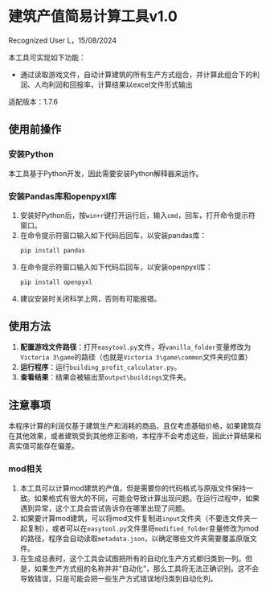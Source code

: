 # 建筑产值简易计算工具v1.0

Recognized User L，15/08/2024

本工具可实现如下功能：

- 通过读取游戏文件，自动计算建筑的所有生产方式组合，并计算此组合下的利润、人均利润和回报率，计算结果以excel文件形式输出

适配版本：1.7.6

## 使用前操作

### 安装Python

本工具基于Python开发，因此需要安装Python解释器来运作。

### 安装Pandas库和openpyxl库

1. 安装好Python后，按`win+r`键打开运行后，输入`cmd`，回车，打开命令提示符窗口。
2. 在命令提示符窗口输入如下代码后回车，以安装pandas库：
    ```cmd
    pip install pandas
    ```
3. 在命令提示符窗口输入如下代码后回车，以安装openpyxl库：
    ```cmd
    pip install openpyxl
    ```
4. 建议安装时关闭科学上网，否则有可能报错。

## 使用方法

1. **配置游戏文件路径**：打开`easytool.py`文件，将`vanilla_folder`变量修改为`Victoria 3\game`的路径（也就是`Victoria 3\game\common`文件夹的位置）
2. **运行程序**：运行`building_profit_calculator.py`。
3. **查看结果**：结果会被输出至`output\buildings`文件夹。

## 注意事项

本程序计算的利润仅基于建筑生产和消耗的商品，且仅考虑基础价格，如果建筑存在其他效果，或者建筑受到其他修正影响，本程序不会考虑这些，因此计算结果和真实值可能存在偏差。

### mod相关

1. 本工具可以计算mod建筑的产值，但是需要你的代码格式与原版文件保持一致。如果格式有很大的不同，可能会导致计算出现问题。在运行过程中，如果遇到异常，这个工具会尝试告诉你在哪里出现了问题。
2. 如果要计算mod建筑，可以将mod文件复制进`input`文件夹（不要连文件夹一起复制），或者可以在`easytool.py`文件里将`modified_folder`变量修改为mod的路径，程序会自动读取`metadata.json`，以确定哪些文件夹需要覆盖原版文件。
3. 在生成总表时，这个工具会试图把所有的自动化生产方式都归类到一列。但是，如果生产方式组的名称并非“自动化”，那么工具将无法正确识别。这不会导致错误，只是可能会把一些生产方式错误地归类到自动化列。
